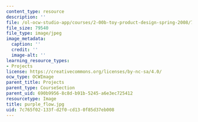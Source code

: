 ```yaml
---
content_type: resource
description: ''
file: /ol-ocw-studio-app/courses/2-00b-toy-product-design-spring-2008/7c765f02133fd2f0cd130f85d37eb008_purple_flow.jpg
file_size: 79540
file_type: image/jpeg
image_metadata:
  caption: ''
  credit: ''
  image-alt: ''
learning_resource_types:
- Projects
license: https://creativecommons.org/licenses/by-nc-sa/4.0/
ocw_type: OCWImage
parent_title: Projects
parent_type: CourseSection
parent_uid: 690b9956-8c8d-b91b-5245-a6e3ec725412
resourcetype: Image
title: purple_flow.jpg
uid: 7c765f02-133f-d2f0-cd13-0f85d37eb008
---
```

